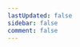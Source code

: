 ```yaml
---
lastUpdated: false
sidebar: false
comment: false
---
```


<script lang="ts" setup>
import Archives from '../.vitepress/theme/components/Archives.vue'
</script>

<Archives/>
